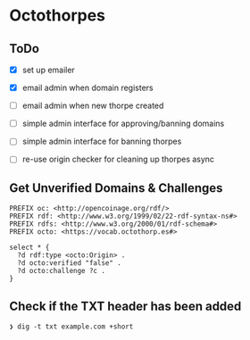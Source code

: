 # Octothorpes

## ToDo

- [x] set up emailer
- [x] email admin when domain registers
- [ ] email admin when new thorpe created
- [ ] simple admin interface for approving/banning domains
- [ ] simple admin interface for banning thorpes
- [ ] re-use origin checker for cleaning up thorpes async


## Get Unverified Domains & Challenges

```
PREFIX oc: <http://opencoinage.org/rdf/>
PREFIX rdf: <http://www.w3.org/1999/02/22-rdf-syntax-ns#>
PREFIX rdfs: <http://www.w3.org/2000/01/rdf-schema#>
PREFIX octo: <https://vocab.octothorp.es#>

select * {
  ?d rdf:type <octo:Origin> .
  ?d octo:verified "false" .
  ?d octo:challenge ?c .
}
```

## Check if the TXT header has been added

```
❯ dig -t txt example.com +short
```



